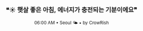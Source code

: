<div align="center">

<br>

<h3>❝☀️ 햇살 좋은 아침, 에너지가 충전되는 기분이에요❞</h3>

<sub>06:00 AM • Seoul 🌤️ • by CrowRish</sub>

<br>

</div>